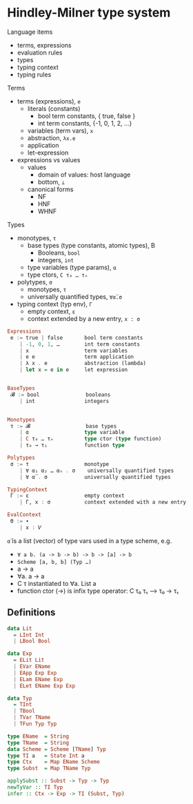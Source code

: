 # Hindley-Milner type system

Language items
- terms, expressions
- evaluation rules
- types
- typing context
- typing rules

Terms
- terms (expressions), `e`
  - literals (constants)
    - bool term constants, { true, false }
    - int  term constants, {-1, 0, 1, 2, …}
  - variables (term vars), `x`
  - abstraction, `λx.e`
  - application
  - let-expression
- expressions vs values
  - values
    - domain of values: host language
    - bottom, `⊥`
  - canonical forms
    - NF
    - HNF
    - WHNF

Types
- monotypes, `τ`
  - base types (type constants, atomic types), B
    - Booleans, `bool`
    - integers, `int`
  - type variables (type params), `α`
  - type ctors, `C τ₀ … τₙ`
- polytypes, `σ`
  - monotypes, `τ`
  - universally quantified types, `∀α̅.σ`
- typing context (typ env), `Γ`
  - empty context, `ε`
  - context extended by a new entry, `x : σ`


```hs
Expressions
 e := true | false       bool term constants
    | -1, 0, 1, …        int term constants
    | x                  term variables
    | e e                term application
    | λ x . e            abstraction (lambda)
    | let x = e in e     le󠀠t expression


BaseTypes
 𝓑 := bool               booleans
    | int                integers


Monotypes
 τ := 𝓑                  base types
    | α                  type variable
    | C τ₀ … τₙ          type ctor (type function)
    | τ₀ → τ₁            function type

Polytypes
 σ := τ                  monotype
    | ∀ α₁ α₂ … αₙ . σ    universally quantified types
    | ∀ α̅ . σ            universally quantified types

TypingContext
 Γ := ε                  empty context
    | Γ, x : σ           context extended with a new entry

EvalContext
 Θ := ∙
    | x : 𝑉
```

`α̅` is a list (vector) of type vars used in a type scheme, e.g.
- `∀ a b. (a -> b -> b) -> b -> [a] -> b`
- `Scheme [a, b, b] (Typ …)`
- a → a
- ∀a. a → a
- C τ instantiated to ∀a. List a
- function ctor (→) is infix type operator: C τ₀ τ₁ --> τ₀ → τ₁



## Definitions

```hs
data Lit
  = LInt Int
  | LBool Bool

data Exp
  = ELit Lit
  | EVar EName
  | EApp Exp Exp
  | ELam EName Exp
  | ELet EName Exp Exp

data Typ
  = TInt
  | TBool
  | TVar TName
  | TFun Typ Typ

type EName  = String
type TName  = String
data Scheme = Scheme [TName] Typ
type TI a   = State Int a
type Ctx    = Map EName Scheme
type Subst  = Map TName Typ

applySubst :: Subst -> Typ -> Typ
newTyVar :: TI Typ
infer :: Ctx -> Exp -> TI (Subst, Typ)

```
